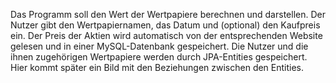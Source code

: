 Das Programm soll den Wert der Wertpapiere berechnen und darstellen. Der Nutzer gibt den Wertpapiernamen, das Datum und (optional) den Kaufpreis ein. Der Preis der Aktien wird automatisch von der entsprechenden Website gelesen und in einer MySQL-Datenbank gespeichert. Die Nutzer und die ihnen zugehörigen Wertpapiere werden durch JPA-Entities gespeichert.
Hier kommt später ein Bild mit den Beziehungen zwischen den Entities.
